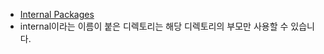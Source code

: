 - [Internal Packages](https://go.dev/doc/go1.4#internalpackages)
- internal이라는 이름이 붙은 디렉토리는 해당 디렉토리의 부모만 사용할 수 있습니다.



